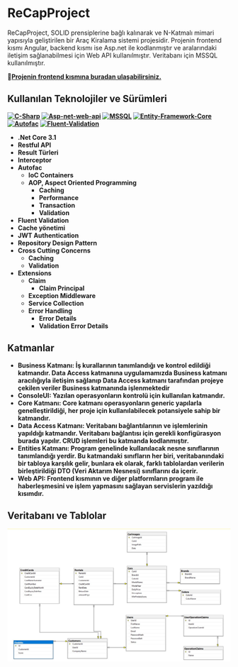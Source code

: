 # ReCapProject
ReCapProject, SOLID prensiplerine bağlı kalınarak ve N-Katmalı mimari yapısıyla geliştirilen bir Araç Kiralama sistemi projesidir. Projenin frontend kısmı Angular, backend kısmı ise Asp.net ile kodlanmıştır ve aralarındaki iletişim sağlanabilmesi için Web API kullanılmıştır. Veritabanı için MSSQL kullanılmıştır.

<td>&#128206;<ins><b>Projenin frontend kısmına <a href="https://github.com/ismetsandikci/ReCapProject-Frontend">buradan</a> ulaşabilirsiniz.</ins>

## Kullanılan Teknolojiler ve Sürümleri
[![C-Sharp](https://img.shields.io/badge/C%23-239120?style=for-the-badge&logo=c-sharp&logoColor=white)](https://docs.microsoft.com/en-us/dotnet/csharp/)
[![Asp-net-web-api](https://img.shields.io/badge/ASP.NET%20Web%20API-5C2D91?style=for-the-badge&logo=.net&logoColor=white)](https://dotnet.microsoft.com/apps/aspnet)
[![MSSQL](https://img.shields.io/badge/MSSQL-004880?style=for-the-badge&logo=microsoft-sql-server&logoColor=white)](https://www.microsoft.com/en-us/sql-server/sql-server-2019?rtc=2)
[![Entity-Framework-Core](https://img.shields.io/badge/EntityFramework%20Core-v3.1.1-informational?style=for-the-badge&logo=nuget)](https://docs.microsoft.com/en-us/ef/)
[![Autofac](https://img.shields.io/badge/Autofac-v7.1-informational?style=for-the-badge&logo=nuget)](https://autofac.org/)
[![Fluent-Validation](https://img.shields.io/badge/FluentValidation-v9.5.1-informational?style=for-the-badge&logo=nuget&labelColor=orange)](https://fluentvalidation.net/)

- .Net Core 3.1
- Restful API
- Result Türleri
- Interceptor
- Autofac
    - IoC Containers
    - AOP, Aspect Oriented Programming
        - Caching
        - Performance
        - Transaction
        - Validation
- Fluent Validation
- Cache yönetimi
- JWT Authentication
- Repository Design Pattern
- Cross Cutting Concerns
    - Caching
    - Validation
- Extensions
    - Claim
        - Claim Principal
    - Exception Middleware
    - Service Collection
    - Error Handling
        - Error Details
        - Validation Error Details
        
## Katmanlar
- **Business Katmanı**: İş kurallarının tanımlandığı ve kontrol edildiği katmandır. Data Access katmanına uygulamamızda Business katmanı aracılığıyla iletişim sağlanıp Data Access katmanı tarafından projeye çekilen veriler Business katmanında işlenmektedir
- **ConsoleUI**: Yazılan operasyonların kontrolü için kullanılan katmandır.
- **Core Katmanı**: Core katmanı operasyonların generic yapılarla genelleştirildiği, her proje için kullanılabilecek potansiyele sahip bir katmandır.
- **Data Access Katmanı**: Veritabanı bağlantılarının ve işlemlerinin yapıldığı katmandır. Veritabanı bağlantısı için gerekli konfigürasyon burada yapılır. CRUD işlemleri bu katmanda kodlanmıştır.
- **Entities Katmanı**: Program genelinde kullanılacak nesne sınıflarının tanımlandığı yerdir. Bu katmandaki sınıfların her biri, veritabanındaki bir tabloya karşılık gelir, bunlara ek olarak, farklı tablolardan verilerin birleştirildiği DTO (Veri Aktarım Nesnesi) sınıflarını da içerir.
- **Web API**: Frontend kısmının ve diğer platformların program ile haberleşmesini ve işlem yapmasını sağlayan servislerin yazıldığı kısımdır.

## Veritabanı ve Tablolar
![alt text](https://github.com/ismetsandikci/ReCapProject/blob/master/_databaseBackup/Database%20Diagram.jpg)


